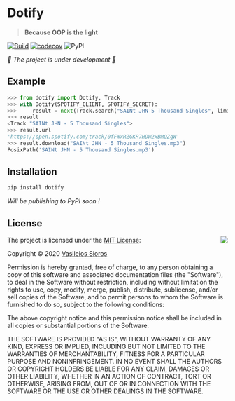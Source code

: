 # Dotify

> **Because OOP is the light**

[![Build](https://github.com/billsioros/dotify/actions/workflows/build.yml/badge.svg)](https://github.com/billsioros/dotify/actions/workflows/build.yml)
[![codecov](https://codecov.io/gh/billsioros/dotify/branch/master/graph/badge.svg?token=3F4OYLDW7P)](https://codecov.io/gh/billsioros/dotify)
![PyPI](https://img.shields.io/pypi/v/dotify)

*🚧 The project is under development 🚧*

## Example

```python
>>> from dotify import Dotify, Track
>>> with Dotify(SPOTIFY_CLIENT, SPOTIFY_SECRET):
>>>     result = next(Track.search("SAINt JHN 5 Thousand Singles", limit=1))
>>> result
<Track "SAINt JHN - 5 Thousand Singles">
>>> result.url
'https://open.spotify.com/track/0fFWxRZGKR7HDW2xBMOZgW'
>>> result.download("SAINt JHN - 5 Thousand Singles.mp3")
PosixPath('SAINt JHN - 5 Thousand Singles.mp3')
```

## Installation

```bash
pip install dotify
```

*Will be publishing to PyPI soon !*

## License

<img align="right" src="http://opensource.org/trademarks/opensource/OSI-Approved-License-100x137.png">

The project is licensed under the [MIT License](http://opensource.org/licenses/MIT):

Copyright &copy; 2020 [Vasileios Sioros](https://github.com/billsioros)

Permission is hereby granted, free of charge, to any person obtaining a copy of this software and associated documentation files (the "Software"), to deal in the Software without restriction, including without limitation the rights to use, copy, modify, merge, publish, distribute, sublicense, and/or sell copies of the Software, and to permit persons to whom the Software is furnished to do so, subject to the following conditions:

The above copyright notice and this permission notice shall be included in all copies or substantial portions of the Software.

THE SOFTWARE IS PROVIDED "AS IS", WITHOUT WARRANTY OF ANY KIND, EXPRESS OR IMPLIED, INCLUDING BUT NOT LIMITED TO THE WARRANTIES OF MERCHANTABILITY, FITNESS FOR A PARTICULAR PURPOSE AND NONINFRINGEMENT. IN NO EVENT SHALL THE AUTHORS OR COPYRIGHT HOLDERS BE LIABLE FOR ANY CLAIM, DAMAGES OR OTHER LIABILITY, WHETHER IN AN ACTION OF CONTRACT, TORT OR OTHERWISE, ARISING FROM, OUT OF OR IN CONNECTION WITH THE SOFTWARE OR THE USE OR OTHER DEALINGS IN THE SOFTWARE.
